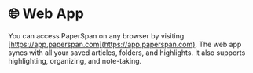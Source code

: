 ---
---
# 🌐 Web App

You can access PaperSpan on any browser by visiting [https://app.paperspan.com](https://app.paperspan.com). The web app syncs with all your saved articles, folders, and highlights. It also supports highlighting, organizing, and note-taking.
